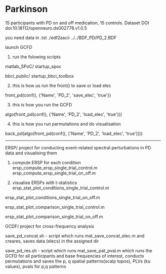 # Parkinson
15 participants with PD on and off medication, 15 controls. Dataset DOI doi:10.18112/openneuro.ds002778.v1.0.5

you need data in .txt
./edf2ascii ../../BDF_PD/PD_2.BDF

launch GCFD

1. run the folowing scripts

matlab_SPoC/
startup_spoc


bbci_public/
startup_bbci_toolbox

2. this is how us run the front() to save or load elec

front_pd(conf(), {'Name', 'PD_2', 'save_elec', 'true'})

3. this is how you run the GCFD

algo(front_pd(conf(), {'Name', 'PD_2', 'load_elec', 'true'}))

4. this is how you run permutations and do visualisation

back_pd(algo(front_pd(conf(), {'Name', 'PD_2', 'load_elec', 'true'})))

____________________________________________________________________
ERSP/
project for conducting event-related spectral perturbations in PD data and visualising them

1. compute ERSP for each condition
ersp_compute_ersp_single_trial_control.m
ersp_compute_ersp_single_trial_on_off.m

2. visualise ERSPs with t-statistics
ersp_stat_plot_conditions_single_trial_control.m

ersp_stat_plot_conditions_single_trial_on_off.m

ersp_stat_plot_comparison_single_trial_control.m

ersp_stat_plot_comparison_single_trial_on_off.m

GCDF/
project for cross-frequency analysis

save_pd_concat.sh - script which runs mat_save_concat_elec.m and creares, saves data (elecs) in the assigned dir

save_pd_res.sh - script which runs mat_save_pat_pval.m which runs the GCFD for all participants and base frequencies of interest, conducts permutations and saves the p, q spatial patterns(scalp topos), PLVs (ku values), pvals for p,q patterns

